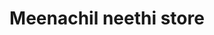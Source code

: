 ---
title: "Meenachil neethi store"
url: /ettumanoor-kottayam/meenachil-neethi-store/
shop: Sanitätshaus
---